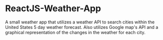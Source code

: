 # ReactJS-Weather-App
A small weather app that utilizes a weather API to search cities within the United States 5 day weather forecast. Also utilizes Google map's API and a graphical representation of the changes in the weather for each city. 
